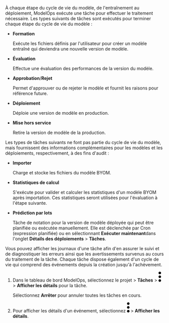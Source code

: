 À chaque étape du cycle de vie du modèle, de l'entraînement au déploiement, ModelOps exécute une tâche pour effectuer le traitement nécessaire. Les types suivants de tâches sont exécutés pour terminer chaque étape du cycle de vie du modèle :

-   **Formation**

    Exécute les fichiers définis par l'utilisateur pour créer un modèle entraîné qui deviendra une nouvelle version de modèle.

-   **Évaluation**

    Effectue une évaluation des performances de la version du modèle.

-   **Approbation**/**Rejet**

    Permet d'approuver ou de rejeter le modèle et fournit les raisons pour référence future.

-   **Déploiement**

    Déploie une version de modèle en production.

-   **Mise hors service**

    Retire la version de modèle de la production.

Les types de tâches suivants ne font pas partie du cycle de vie du modèle, mais fournissent des informations complémentaires pour les modèles et les déploiements, respectivement, à des fins d'audit :

-   **Importer**

    Charge et stocke les fichiers du modèle BYOM.

-   **Statistiques de calcul**

    S'exécute pour valider et calculer les statistiques d'un modèle BYOM après importation. Ces statistiques seront utilisées pour l'évaluation à l'étape suivante.

-   **Prédiction par lots**

    Tâche de notation pour la version de modèle déployée qui peut être planifiée ou exécutée manuellement. Elle est déclenchée par Cron (expression planifiée) ou en sélectionnant **Exécuter maintenant**dans l'onglet **Détails des déploiements** \> **Tâches**.

Vous pouvez afficher les journaux d'une tâche afin d'en assurer le suivi et de diagnostiquer les erreurs ainsi que les avertissements survenus au cours du traitement de la tâche. Chaque tâche dispose également d'un cycle de vie qui comprend des événements depuis la création jusqu'à l'achèvement.

1.  Dans le tableau de bord ModelOps, sélectionnez le projet \> **Tâches** \> ![kebab menu](Images/zsz1597101912145.svg) \> **Afficher les détails** pour la tâche.

    Sélectionnez **Arrêter** pour annuler toutes les tâches en cours.

2.  Pour afficher les détails d'un événement, sélectionnez ![kebab menu](Images/kxu1689287376217.svg) \> **Afficher les détails**.
